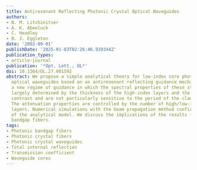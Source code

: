 ```yaml
---
title: Antiresonant Reflecting Photonic Crystal Optical Waveguides
authors:
- N. M. Litchinitser
- A. K. Abeeluck
- C. Headley
- B. J. Eggleton
date: '2002-09-01'
publishDate: '2025-01-03T02:26:46.939344Z'
publication_types:
- article-journal
publication: '*Opt. Lett., OL*'
doi: 10.1364/OL.27.001592
abstract: We propose a simple analytical theory for low-index core photonic bandgap
  optical waveguides based on an antiresonant reflecting guidance mechanism. We identify
  a new regime of guidance in which the spectral properties of these structures are
  largely determined by the thickness of the high-index layers and the refractive-index
  contrast and are not particularly sensitive to the period of the cladding layers.
  The attenuation properties are controlled by the number of high/low-index cladding
  layers. Numerical simulations with the beam propagation method confirm the predictions
  of the analytical model. We discuss the implications of the results for photonic
  bandgap fibers.
tags:
- Photonic bandgap fibers
- Photonic crystal fibers
- Photonic crystal waveguides
- Total internal reflection
- Transmission coefficient
- Waveguide cores
---
```

